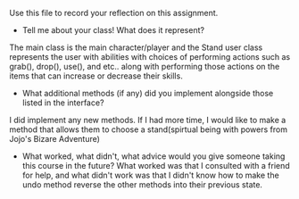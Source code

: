 Use this file to record your reflection on this assignment.

- Tell me about your class! What does it represent?

The main class is the main character/player and the Stand user class represents the user with abilities with choices of performing actions such as grab(), drop(), use(), and etc.. along with performing those actions on the items that can increase or decrease their skills.

- What additional methods (if any) did you implement alongside those listed in the interface? 

I did implement any new methods. If I had more time, I would like to make a method that allows them to choose a stand(spirtual being with powers from Jojo's Bizare Adventure)


- What worked, what didn't, what advice would you give someone taking this course in the future?
What worked was that I consulted with a friend for help, and what didn't work was that I didn't know how to make the undo method reverse the other methods into their previous state. 
